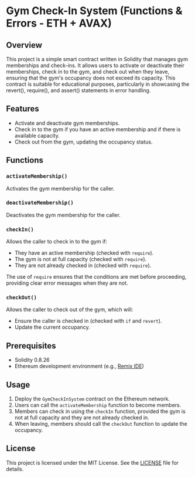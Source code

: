 # Gym Check-In System (Functions & Errors - ETH + AVAX)

## Overview
This project is a simple smart contract written in Solidity that manages gym memberships and check-ins. It allows users to activate or deactivate their memberships, check in to the gym, and check out when they leave, ensuring that the gym's occupancy does not exceed its capacity. This contract is suitable for educational purposes, particularly in showcasing the revert(), require(), and assert() statements in error handling.

## Features
- Activate and deactivate gym memberships.
- Check in to the gym if you have an active membership and if there is available capacity.
- Check out from the gym, updating the occupancy status.

## Functions
### `activateMembership()`
Activates the gym membership for the caller.

### `deactivateMembership()`
Deactivates the gym membership for the caller.

### `checkIn()`
Allows the caller to check in to the gym if:
- They have an active membership (checked with `require`).
- The gym is not at full capacity (checked with `require`).
- They are not already checked in (checked with `require`).

The use of `require` ensures that the conditions are met before proceeding, providing clear error messages when they are not.

### `checkOut()`
Allows the caller to check out of the gym, which will:
- Ensure the caller is checked in (checked with `if` and `revert`).
- Update the current occupancy.

## Prerequisites
- Solidity 0.8.26
- Ethereum development environment (e.g., [Remix IDE](https://remix.ethereum.org))

## Usage
1. Deploy the `GymCheckInSystem` contract on the Ethereum network.
2. Users can call the `activateMembership` function to become members.
3. Members can check in using the `checkIn` function, provided the gym is not at full capacity and they are not already checked in.
4. When leaving, members should call the `checkOut` function to update the occupancy.

## License

This project is licensed under the MIT License. See the [LICENSE](https://github.com/CarlSntg/Metacrafters/blob/main/LICENSE) file for details.
